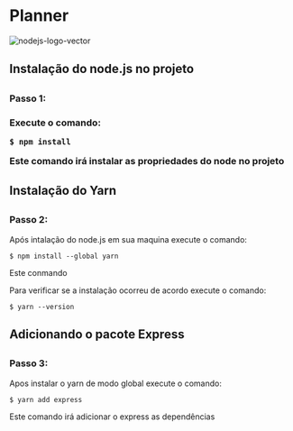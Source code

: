 # Planner
![nodejs-logo-vector](https://user-images.githubusercontent.com/83310782/218368308-9a7acfc7-f581-4db5-8fc5-9317659ef0bf.svg)
<h2>Instalação do node.js no projeto<h2>
<h3>Passo 1:<h3>
<p>Execute o comando:<p>
    
    $ npm install
    
<p>Este comando irá instalar as propriedades do node no projeto<p>
<h2>Instalação do Yarn<h2>
<h3>Passo 2:</h3>
<p>Após intalação do node.js em sua maquina execute o comando:<p>
            
    $ npm install --global yarn 

<p>Este conmando</p>
<p>Para verificar se a instalação ocorreu de acordo execute o comando:<p>

    $ yarn --version
    
<h2>Adicionando o pacote Express<h2>
<h3>Passo 3:</h3>
<p>Apos instalar o yarn de modo global execute o comando:<p>

    $ yarn add express

<p>Este comando irá adicionar o express as dependências<p>
